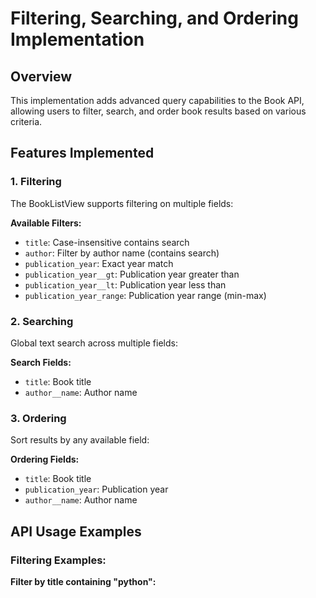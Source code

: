 # Filtering, Searching, and Ordering Implementation

## Overview
This implementation adds advanced query capabilities to the Book API, allowing users to filter, search, and order book results based on various criteria.

## Features Implemented

### 1. Filtering
The BookListView supports filtering on multiple fields:

**Available Filters:**
- `title`: Case-insensitive contains search
- `author`: Filter by author name (contains search)
- `publication_year`: Exact year match
- `publication_year__gt`: Publication year greater than
- `publication_year__lt`: Publication year less than
- `publication_year_range`: Publication year range (min-max)

### 2. Searching
Global text search across multiple fields:

**Search Fields:**
- `title`: Book title
- `author__name`: Author name

### 3. Ordering
Sort results by any available field:

**Ordering Fields:**
- `title`: Book title
- `publication_year`: Publication year
- `author__name`: Author name

## API Usage Examples

### Filtering Examples:

**Filter by title containing "python":**
